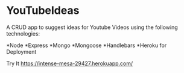 # YouTubeIdeas

A CRUD app to suggest ideas for Youtube Videos using the following technologies:

*Node
*Express
*Mongo
*Mongoose
*Handlebars 
*Heroku for Deployment

Try It https://intense-mesa-29427.herokuapp.com/
